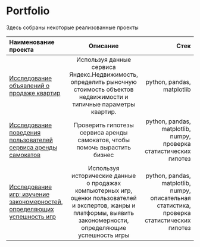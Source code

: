 # Portfolio

Здесь собраны некоторые реализованные проекты


| Наименование проекта  | Описание  | Стек |
|:------------- |:---------------:| -------------:|
| [Исследование объявлений о продаже квартир][1]      | Используя данные сервиса Яндекс.Недвижимость, определить рыночную стоимость объектов недвижимости и типичные параметры квартир. |  python, pandas, matplotlib |
| [Исследование поведения пользователей сервиса аренды самокатов][2]    | Проверить гипотезы сервиса аренды самокатов, чтобы помочь вырастить бизнес        |   python, pandas, matplotlib, numpy, проверка статистических гипотез  |
| [Исследование игр; изучение закономерностей, определяющих успешность игр][3]    | Используя исторические данные о продажах компьютерных игр, оценки пользователей и экспертов, жанры и платформы, выявить закономерности, определяющие успешность игры       |   python, pandas, matplotlib, numpy, описательная статистика, проверка статистических гипотез  |


[1]:https://github.com/iis3009/Portfolio/blob/main/analysis_immovables/analysis_immovables_.ipynb
[2]:https://github.com/iis3009/Portfolio/blob/main/scooter_rental/scooter_rental%20(1).ipynb
[3]:https://github.com/iis3009/Portfolio/blob/main/game%20research/game%20research.ipynb
